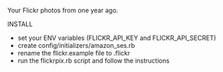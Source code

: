 Your Flickr photos from one year ago.

INSTALL

- set your ENV variables (FLICKR_API_KEY and FLICKR_API_SECRET)
- create config/initializers/amazon_ses.rb 
- rename the flickr.example file to .flickr
- run the flickrpix.rb script and follow the instructions
